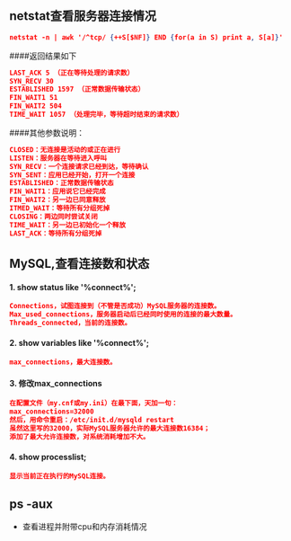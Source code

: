 ## netstat查看服务器连接情况
```json
netstat -n | awk '/^tcp/ {++S[$NF]} END {for(a in S) print a, S[a]}'
```
####返回结果如下
```json
LAST_ACK 5 （正在等待处理的请求数）
SYN_RECV 30
ESTABLISHED 1597 （正常数据传输状态）
FIN_WAIT1 51
FIN_WAIT2 504
TIME_WAIT 1057 （处理完毕，等待超时结束的请求数）
```
####其他参数说明：
```json
CLOSED：无连接是活动的或正在进行
LISTEN：服务器在等待进入呼叫
SYN_RECV：一个连接请求已经到达，等待确认
SYN_SENT：应用已经开始，打开一个连接
ESTABLISHED：正常数据传输状态
FIN_WAIT1：应用说它已经完成
FIN_WAIT2：另一边已同意释放
ITMED_WAIT：等待所有分组死掉
CLOSING：两边同时尝试关闭
TIME_WAIT：另一边已初始化一个释放
LAST_ACK：等待所有分组死掉
```

## MySQL,查看连接数和状态
#### 1. show status like '%connect%';
```json
Connections，试图连接到（不管是否成功）MySQL服务器的连接数。
Max_used_connections，服务器启动后已经同时使用的连接的最大数量。
Threads_connected，当前的连接数。
```

#### 2. show variables like '%connect%';
```json
max_connections，最大连接数。
```

#### 3. 修改max_connections
```json
在配置文件（my.cnf或my.ini）在最下面，天加一句：
max_connections=32000
然后，用命令重启：/etc/init.d/mysqld restart
虽然这里写的32000，实际MySQL服务器允许的最大连接数16384；
添加了最大允许连接数，对系统消耗增加不大。
```

#### 4. show processlist;
```json
显示当前正在执行的MySQL连接。
```


## ps -aux
* 查看进程并附带cpu和内存消耗情况

